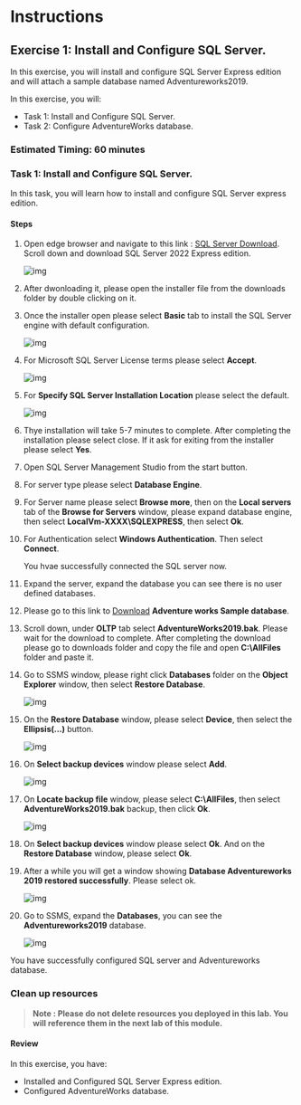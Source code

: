 # Instructions

## Exercise 1: Install and Configure SQL Server.

In this exercise, you will install and configure SQL Server Express edition and will attach a sample database named Adventureworks2019.

In this exercise, you will:

+ Task 1: Install and Configure SQL Server.
+ Task 2: Configure AdventureWorks database.

### Estimated Timing: 60 minutes

### Task 1: Install and Configure SQL Server.

In this task, you will learn how to install and configure SQL Server express edition.

#### Steps

1. Open edge browser and navigate to this link : [SQL Server Download](https://www.microsoft.com/en-us/sql-server/sql-server-downloads). Scroll down and download SQL Server 2022 Express edition.

    ![img](../media/sql1.png)

2. After dwonloading it, please open the installer file from the downloads folder by double clicking on it.

3. Once the installer open please select **Basic** tab to install the SQL Server engine with default configuration.

    ![img](../media/sql2.png)

4. For Microsoft SQL Server License terms please select **Accept**.

    ![img](../media/sql3.png)

5. For **Specify SQL Server Installation Location** please select the default.

    ![img](../media/sql4.png)

6. Thye installation will take 5-7 minutes to complete. After completing the installation please select close. If it ask for exiting from the installer please select **Yes**.

7. Open SQL Server Management Studio from the start button.

8. For server type please select **Database Engine**.

9. For Server name please select **Browse more**, then on the **Local servers** tab of the **Browse for Servers** window, please expand database engine, then select **LocalVm-XXXX\SQLEXPRESS**, then select **Ok**.

10. For Authentication select **Windows Authentication**. Then select **Connect**.

    You hvae successfully connected the SQL server now.
    
11. Expand the server, expand the database you can see there is no user defined databases.

12. Please go to this link to [Download](https://learn.microsoft.com/en-us/sql/samples/adventureworks-install-configure?view=sql-server-ver16&tabs=ssms) **Adventure works Sample database**.

13. Scroll down, under **OLTP** tab select **AdventureWorks2019.bak**. Please wait for the download to complete. After completing the download please go to downloads folder and copy the file and open **C:\AllFiles** folder and paste it.

14. Go to SSMS window, please right click **Databases** folder on the **Object Explorer** window, then select **Restore Database**.

    ![img](../media/sql5.png)

15. On the **Restore Database** window, please select **Device**, then select the **Ellipsis(...)** button.

    ![img](../media/sql6.png)

16. On **Select backup devices** window please select **Add**.

    ![img](../media/sql7.png)

17. On **Locate backup file** window, please select **C:\AllFiles**, then select **AdventureWorks2019.bak** backup, then click **Ok**.

    ![img](../media/sql8.png)

18. On **Select backup devices** window please select **Ok**. And on the **Restore Database** window, please select **Ok**.

19. After a while you will get a window showing **Database Adventureworks 2019 restored successfully**. Please select ok.

    ![img](../media/sql9.png)

20. Go to SSMS, expand the **Databases**, you can see the **Adventureworks2019** database.

    ![img](../media/sql10.png)

You have successfully configured SQL server and Adventureworks database.

### Clean up resources

>**Note : Please do not delete resources you deployed in this lab. You will reference them in the next lab of this module.**

#### Review

In this exercise, you have:

- Installed and Configured SQL Server Express edition.
- Configured AdventureWorks database.

